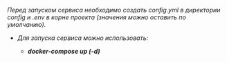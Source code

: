 *Перед запуском сервиса необходимо создать config.yml в директории config и .env в корне проекта (значения можно оставить по умолчанию).*

* *Для запуска сервиса можно использовать:*

  * ***docker-compose up (-d)***
